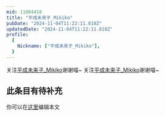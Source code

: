```yaml
---
mid: 11004418
title: "平成未来子_Mikiko"
pubDate: "2024-11-04T11:22:11.818Z"
updatedDate: "2024-11-04T11:22:11.818Z"
profile:
  {
    Nickname: ["平成未来子_Mikiko"],
  }
---
```


关注[平成未来子_Mikiko](https://space.bilibili.com/11004418)谢谢喵~ 关注[平成未来子_Mikiko](https://space.bilibili.com/11004418)谢谢喵~

## 此条目有待补充
你可以在[这里](https://github.com/Yuhanawa/VTuber.ICU-Content/edit/master/v/平成未来子_Mikiko/index.md)编辑本文
